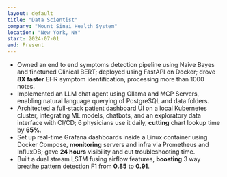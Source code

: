 ```yaml
---
layout: default
title: "Data Scientist"
company: "Mount Sinai Health System"
location: "New York, NY"
start: 2024-07-01
end: Present
---
```


* Owned an end to end symptoms detection pipeline using Naive Bayes and finetuned Clinical BERT; deployed using FastAPI on Docker; drove **8X faster** EHR symptom identification, processing more than 1000 notes.
* Implemented an LLM chat agent using Ollama and MCP Servers, enabling natural language querying of PostgreSQL and data folders.
* Architected a full-stack patient dashboard UI on a local Kubernetes cluster, integrating ML models, chatbots, and an exploratory data interface with CI/CD; 6 physicians use it daily, **cutting** chart lookup time by **65%**.
* Set up real-time Grafana dashboards inside a Linux container using Docker Compose, **monitoring** servers and infra via Prometheus and InfluxDB; gave **24 hours** visibility and cut troubleshooting time.
* Built a dual stream LSTM fusing airflow features, **boosting** 3 way breathe pattern detection F1 from **0.85** to **0.91**.
